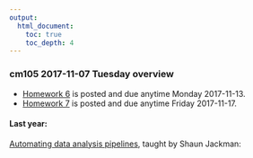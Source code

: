 ```yaml
---
output:
  html_document:
    toc: true
    toc_depth: 4
---
```


### cm105 2017-11-07 Tuesday overview

+ [Homework 6](hw06_data-wrangling-conclusion.html) is posted and due anytime Monday 2017-11-13.
+ [Homework 7](hw07_automation.html) is posted and due anytime Friday 2017-11-17.

#### Last year:

[Automating data analysis pipelines](automation00_index.html), taught by Shaun Jackman:
